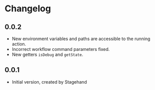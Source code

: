 # Changelog

## 0.0.2

- New environment variables and paths are accessible to the running action.
- Incorrect workflow command parameters fixed.
- New getters `isDebug` and `getState`.

## 0.0.1

- Initial version, created by Stagehand
